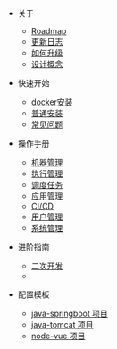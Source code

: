 * 关于
    * [Roadmap](about/roadmap.md)
    * [更新日志](about/change-log.md)
    * [如何升级](about/update.md)
    * [设计概念](about/concepts.md)

* 快速开始
    * [docker安装](quickstart/docker-install.md)
    * [普通安装](quickstart/install.md)
    * [常见问题](quickstart/faq.md)

* 操作手册
    * [机器管理](operator/machine.md)
    * [执行管理](operator/exec.md)
    * [调度任务](operator/scheduler.md)
    * [应用管理](operator/app.md)
    * [CI/CD](operator/ci-cd.md)
    * [用户管理](operator/user.md)
    * [系统管理](operator/system.md)

* 进阶指南
    * [二次开发](advance/second-dev.md)
    *
* 配置模板
    * [java-springboot 项目](template/java-springboot-template.md)
    * [java-tomcat 项目](template/java-tomcat-template.md)
    * [node-vue 项目](template/node-vue-template.md)

